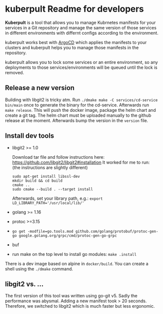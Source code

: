 # kuberpult Readme for developers

**Kuberpult** is a tool that allows you to manage Kubrnetes manifests for your services in a
Git repository and manage the same version of those services in different environments
with differnt configs according to the environment.

kuberpult works best with [ArgoCD](https://argo-cd.readthedocs.io/en/stable/) which applies the
manifests to your clusters and kuberpult helps you to manage those manifests in the repository.

kuberpult allows you to lock some services or an entire environment, so any deployments to
those services/environments will be queued until the lock is removed.
## Release a new version

Building with libgit2 is tricky atm. Run `./dmake make -C services/cd-service bin/main` once to generate the binary for the cd-service.
Afterwards run `make release`. This will push the docker image, package the helm chart and create a git tag. The helm chart must be uploaded manually to the github release at the moment.
Afterwards bump the version in the `version` file.

## Install dev tools

- libgit2 >= 1.0

  Download tar file and follow instructions here: https://github.com/libgit2/libgit2#installation
  It worked for me to run: (the instructions are slightly different)
  ```
  sudo apt-get install libssl-dev
  mkdir build && cd build
  cmake ..
  sudo cmake --build . --target install
  ```
  Afterwards, set your library path, e.g.: `export LD_LIBRARY_PATH='/usr/local/lib/'`
- golang >= 1.16
- protoc >=3.15
- `go get -modfile=go.tools.mod github.com/golang/protobuf/protoc-gen-go google.golang.org/grpc/cmd/protoc-gen-go-grpc`
- buf
- run make on the top level to install go modules:
  `make .install`

There is a dev image based on alpine in `docker/build`. You can create a shell using the `./dmake` command.

## libgit2 vs. ...

The first version of this tool was written using go-git v5. Sadly the performance was abysmal. Adding a new manifest took > 20 seconds. Therefore, we switched to libgit2 which is much faster but less ergonomic.
